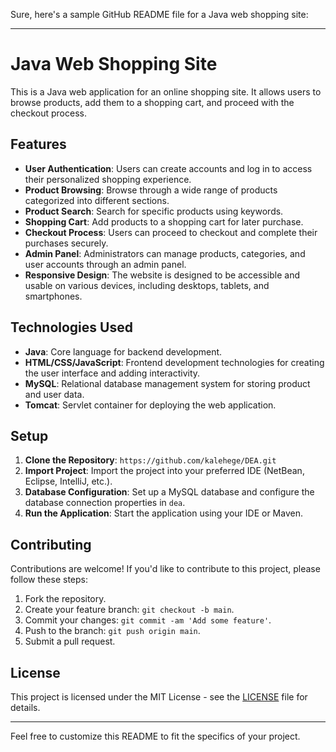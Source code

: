Sure, here's a sample GitHub README file for a Java web shopping site:

---

# Java Web Shopping Site

This is a Java web application for an online shopping site. It allows users to browse products, add them to a shopping cart, and proceed with the checkout process.

## Features

- **User Authentication**: Users can create accounts and log in to access their personalized shopping experience.
- **Product Browsing**: Browse through a wide range of products categorized into different sections.
- **Product Search**: Search for specific products using keywords.
- **Shopping Cart**: Add products to a shopping cart for later purchase.
- **Checkout Process**: Users can proceed to checkout and complete their purchases securely.
- **Admin Panel**: Administrators can manage products, categories, and user accounts through an admin panel.
- **Responsive Design**: The website is designed to be accessible and usable on various devices, including desktops, tablets, and smartphones.

## Technologies Used

- **Java**: Core language for backend development.
- **HTML/CSS/JavaScript**: Frontend development technologies for creating the user interface and adding interactivity.
- **MySQL**: Relational database management system for storing product and user data.
- **Tomcat**: Servlet container for deploying the web application.

## Setup

1. **Clone the Repository**: `https://github.com/kalehege/DEA.git`
2. **Import Project**: Import the project into your preferred IDE (NetBean, Eclipse, IntelliJ, etc.).
3. **Database Configuration**: Set up a MySQL database and configure the database connection properties in `dea`.
4. **Run the Application**: Start the application using your IDE or Maven.

## Contributing

Contributions are welcome! If you'd like to contribute to this project, please follow these steps:

1. Fork the repository.
2. Create your feature branch: `git checkout -b main`.
3. Commit your changes: `git commit -am 'Add some feature'`.
4. Push to the branch: `git push origin main`.
5. Submit a pull request.

## License

This project is licensed under the MIT License - see the [LICENSE](LICENSE) file for details.

---

Feel free to customize this README to fit the specifics of your project.
